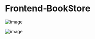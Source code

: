 # Frontend-BookStore

![image](https://user-images.githubusercontent.com/71555085/140764846-a4c91395-22db-4317-9956-f8874b7f47ae.png)

![image](https://user-images.githubusercontent.com/71555085/140764985-926a919b-f6a2-4575-8fde-be6c3ad18a7d.png)
